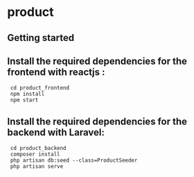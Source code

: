 # product


## Getting started


## Install the required dependencies for the frontend with reactjs :


```
 cd product_frontend
 npm install
 npm start
```

## Install the required dependencies for the backend with Laravel:

```
 cd product_backend
 composer install 
 php artisan db:seed --class=ProductSeeder
 php artisan serve
```

